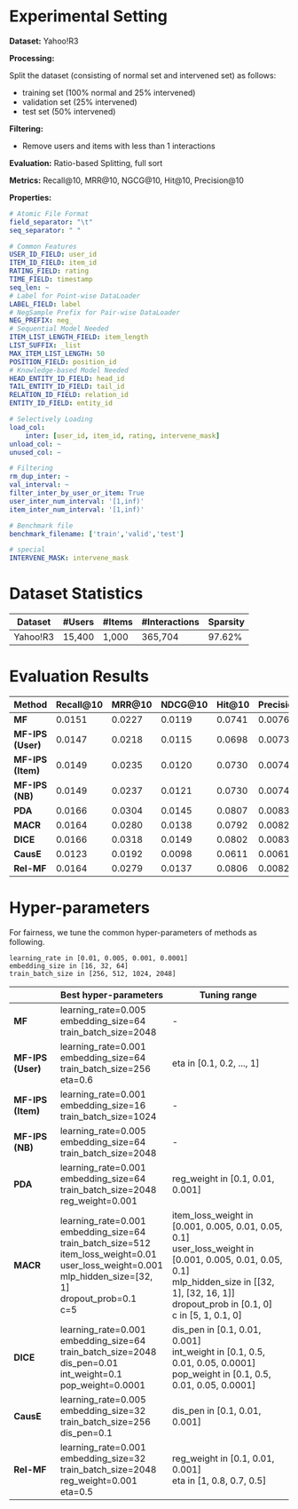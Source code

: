 # Experimental Setting

**Dataset:** Yahoo!R3

**Processing:** 

Split the dataset (consisting of normal set and intervened set) as follows:
- training set (100% normal and 25% intervened)
- validation set (25% intervened)
- test set (50% intervened)

**Filtering:** 
- Remove users and items with less than 1 interactions

**Evaluation:** Ratio-based Splitting, full sort

**Metrics:** Recall@10, MRR@10, NGCG@10, Hit@10, Precision@10

**Properties:**

```yaml
# Atomic File Format
field_separator: "\t"
seq_separator: " "

# Common Features
USER_ID_FIELD: user_id
ITEM_ID_FIELD: item_id
RATING_FIELD: rating
TIME_FIELD: timestamp
seq_len: ~
# Label for Point-wise DataLoader
LABEL_FIELD: label
# NegSample Prefix for Pair-wise DataLoader
NEG_PREFIX: neg_
# Sequential Model Needed
ITEM_LIST_LENGTH_FIELD: item_length
LIST_SUFFIX: _list
MAX_ITEM_LIST_LENGTH: 50
POSITION_FIELD: position_id
# Knowledge-based Model Needed
HEAD_ENTITY_ID_FIELD: head_id
TAIL_ENTITY_ID_FIELD: tail_id
RELATION_ID_FIELD: relation_id
ENTITY_ID_FIELD: entity_id

# Selectively Loading
load_col:
    inter: [user_id, item_id, rating, intervene_mask]
unload_col: ~
unused_col: ~

# Filtering
rm_dup_inter: ~
val_interval: ~
filter_inter_by_user_or_item: True
user_inter_num_interval: '[1,inf)'
item_inter_num_interval: '[1,inf)'

# Benchmark file
benchmark_filename: ['train','valid','test']

# special
INTERVENE_MASK: intervene_mask
```

# Dataset Statistics

| Dataset    | #Users | #Items | #Interactions | Sparsity |
| ---------- | ------ | ------ | ------------- | -------- |
| Yahoo!R3   | 15,400 | 1,000  |   365,704     | 97.62%   |

# Evaluation Results

| Method               | Recall@10 | MRR@10 | NDCG@10 | Hit@10 | Precision@10 |
| -------------------- | --------- | ------ | ------- | ------ | ------------ |
| **MF**               | 0.0151    | 0.0227 | 0.0119  | 0.0741 | 0.0076       |
| **MF-IPS (User)**    | 0.0147    | 0.0218 | 0.0115  | 0.0698 | 0.0073       |
| **MF-IPS (Item)**    | 0.0149    | 0.0235 | 0.0120  | 0.0730 | 0.0074       |
| **MF-IPS (NB)**      | 0.0149    | 0.0237 | 0.0121  | 0.0730 | 0.0074       |
| **PDA**              | 0.0166    | 0.0304 | 0.0145  | 0.0807 | 0.0083       |
| **MACR**             | 0.0164    | 0.0280 | 0.0138  | 0.0792 | 0.0082       |
| **DICE**             | 0.0166    | 0.0318 | 0.0149  | 0.0802 | 0.0083       |
| **CausE**            | 0.0123    | 0.0192 | 0.0098  | 0.0611 | 0.0061       |
| **Rel-MF**           | 0.0164    | 0.0279 | 0.0137  | 0.0806 | 0.0082       |

# Hyper-parameters
For fairness, we tune the common hyper-parameters of methods as following. 
```
learning_rate in [0.01, 0.005, 0.001, 0.0001]
embedding_size in [16, 32, 64]
train_batch_size in [256, 512, 1024, 2048]
```

|                      | Best hyper-parameters                                        | Tuning range                                                 |
| -------------------- | ------------------------------------------------------------ | ------------------------------------------------------------ |
| **MF**               | learning_rate=0.005<br />embedding_size=64<br />train_batch_size=2048 |-  |
| **MF-IPS (User)**    | learning_rate=0.001<br />embedding_size=64<br />train_batch_size=256<br />eta=0.6 | eta in [0.1, 0.2, ..., 1] |
| **MF-IPS (Item)**    | learning_rate=0.001<br />embedding_size=16<br />train_batch_size=1024 |-  |
| **MF-IPS (NB)**      | learning_rate=0.005<br />embedding_size=64<br />train_batch_size=2048 |-  |
| **PDA**              | learning_rate=0.001<br />embedding_size=64<br />train_batch_size=2048<br />reg_weight=0.001 | reg_weight in [0.1, 0.01, 0.001] |
| **MACR**             | learning_rate=0.001<br />embedding_size=64<br />train_batch_size=512<br />item_loss_weight=0.01<br />user_loss_weight=0.001<br />mlp_hidden_size=[32, 1]<br />dropout_prob=0.1<br />c=5 | item_loss_weight in [0.001, 0.005, 0.01, 0.05, 0.1]<br />user_loss_weight in [0.001, 0.005, 0.01, 0.05, 0.1]<br />mlp_hidden_size in [[32, 1], [32, 16, 1]]<br />dropout_prob in [0.1, 0]<br />c in [5, 1, 0.1, 0] |
| **DICE**             | learning_rate=0.001<br />embedding_size=64<br />train_batch_size=2048<br />dis_pen=0.01<br />int_weight=0.1<br />pop_weight=0.0001 | dis_pen in [0.1, 0.01, 0.001]<br />int_weight in [0.1, 0.5, 0.01, 0.05, 0.0001]<br />pop_weight in [0.1, 0.5, 0.01, 0.05, 0.0001]|
| **CausE**            | learning_rate=0.005<br />embedding_size=32<br />train_batch_size=256<br />dis_pen=0.1 | dis_pen in [0.1, 0.01, 0.001] |
| **Rel-MF**           | learning_rate=0.001<br />embedding_size=32<br />train_batch_size=2048<br />reg_weight=0.001<br />eta=0.5 | reg_weight in [0.1, 0.01, 0.001]<br />eta in [1, 0.8, 0.7, 0.5] |
